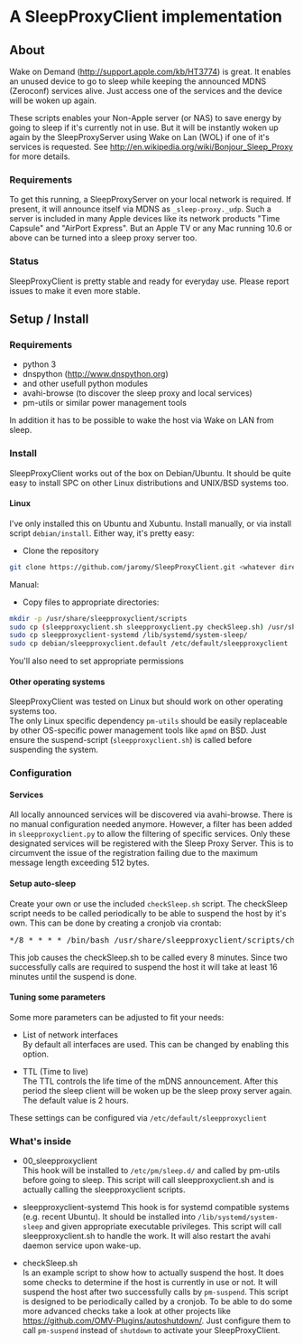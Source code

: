 # A SleepProxyClient implementation

## About

Wake on Demand (http://support.apple.com/kb/HT3774) is great.
It enables an unused device to go to sleep while keeping the announced MDNS (Zeroconf) services alive.
Just access one of the services and the device will be woken up again.

These scripts enables your Non-Apple server (or NAS) to save energy by going to sleep if it's currently not in use.
But it will be instantly woken up again by the SleepProxyServer using Wake on Lan (WOL) if one of it's services is requested. See http://en.wikipedia.org/wiki/Bonjour_Sleep_Proxy for more details.

### Requirements
To get this running, a SleepProxyServer on your local network is required. If present, it will announce itself via MDNS as <code>_sleep-proxy._udp</code>. 
Such a server is included in many Apple devices like its network products "Time Capsule" and "AirPort Express". But an Apple TV or any Mac running 10.6 or above can be turned into a sleep proxy server too.

### Status
SleepProxyClient is pretty stable and ready for everyday use.
Please report issues to make it even more stable.


## Setup / Install

### Requirements

 - python 3
 - dnspython (http://www.dnspython.org)
 - and other usefull python modules
 - avahi-browse (to discover the sleep proxy and local services)
 - pm-utils or similar power management tools

 In addition it has to be possible to wake the host via Wake on LAN from sleep.
 
### Install

SleepProxyClient works out of the box on Debian/Ubuntu.
It should be quite easy to install SPC on other Linux distributions and UNIX/BSD systems too.

#### Linux
I've only installed this on Ubuntu and Xubuntu. Install manually, or via install script `debian/install`. Either way, it's pretty easy:

  * Clone the repository

```bash
git clone https://github.com/jaromy/SleepProxyClient.git <whatever directory you want>
```

Manual:
  * Copy files to appropriate directories:

```bash
mkdir -p /usr/share/sleepproxyclient/scripts
sudo cp (sleepproxyclient.sh sleepproxyclient.py checkSleep.sh) /usr/share/sleepproxyclient/scripts
sudo cp sleepproxyclient-systemd /lib/systemd/system-sleep/
sudo cp debian/sleepproxyclient.default /etc/default/sleepproxyclient
```

You'll also need to set appropriate permissions


#### Other operating systems

SleepProxyClient was tested on Linux but should work on other operating systems too.  
The only Linux specific dependency `pm-utils` should be easily replaceable by other OS-specific power management tools like `apmd` on BSD.
Just ensure the suspend-script (`sleepproxyclient.sh`) is called before suspending the system.


### Configuration

#### Services

All locally announced services will be discovered via avahi-browse. There is no manual configuration needed anymore.
However, a filter has been added in `sleepproxyclient.py` to allow the filtering of specific services. Only these designated services will be registered with the Sleep Proxy Server. This is to circumvent the issue of the registration failing due to the maximum message length exceeding 512 bytes.

#### Setup auto-sleep

Create your own or use the included <code>checkSleep.sh</code> script.
The checkSleep script needs to be called periodically to be able to suspend the host by it's own.
This can be done by creating a cronjob via crontab:
<pre>*/8 * * * * /bin/bash /usr/share/sleepproxyclient/scripts/checkSleep.sh</pre>

This job causes the checkSleep.sh to be called every 8 minutes. Since two successfully calls are required to suspend the host it will take at least 16 minutes until the suspend is done.

#### Tuning some parameters

Some more parameters can be adjusted to fit your needs:

- List of network interfaces    
	By default all interfaces are used. This can be changed by enabling this option.

- TTL (Time to live)   
	The TTL controls the life time of the mDNS announcement. After this period the sleep client will be woken up be the sleep proxy server again. The default value is 2 hours.

These settings can be configured via <code>/etc/default/sleepproxyclient</code>
	
### What's inside

- 00_sleepproxyclient    
	This hook will be installed to <code>/etc/pm/sleep.d/</code> and called by pm-utils before going to sleep. This script will call sleepproxyclient.sh and is actually calling the sleepproxyclient scripts.

- sleepproxyclient-systemd
	This hook is for systemd compatible systems (e.g. recent Ubuntu). It should be installed into <code>/lib/systemd/system-sleep</code> and given appropriate executable privileges. This script will call sleepproxyclient.sh to handle the work. It will also restart the avahi daemon service upon wake-up.

- checkSleep.sh   
 Is an example script to show how to actually suspend the host. It does some checks to determine if the host is currently in use or not. It will suspend the host after two successfully calls by <code>pm-suspend</code>. This script is designed to be periodically called by a cronjob.
	To be able to do some more advanced checks take a look at other projects like https://github.com/OMV-Plugins/autoshutdown/. Just configure them to call <code>pm-suspend</code> instead of <code>shutdown</code> to activate your SleepProxyClient.

